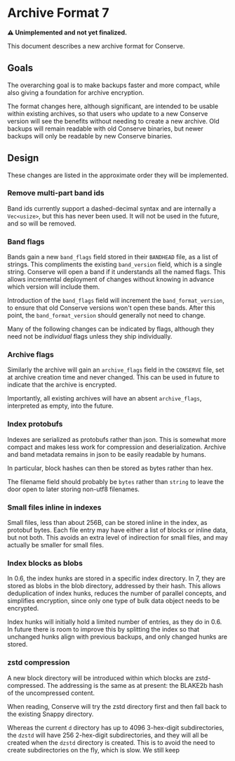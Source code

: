 # Archive Format 7

**⚠️ Unimplemented and not yet finalized.**

This document describes a new archive format for Conserve.

## Goals

The overarching goal is to make backups faster and more compact, while also giving a foundation for archive encryption.

The format changes here, although significant, are intended to be usable within existing archives, so that users who update to a new Conserve version will see the benefits without needing to create a new archive. Old backups will remain readable with old Conserve binaries, but newer backups will only be readable by new Conserve binaries.

## Design

These changes are listed in the approximate order they will be implemented.

### Remove multi-part band ids

Band ids currently support a dashed-decimal syntax and are internally a `Vec<usize>`, but this has never been used. It will not be used in the future, and so will be removed.

### Band flags

Bands gain a new `band_flags` field stored in their `BANDHEAD` file, as a list of strings. This compliments the existing `band_version` field, which is a single string. Conserve will open a band if it understands all the named flags. This allows incremental deployment of changes without knowing in advance which version will include them.

Introduction of the `band_flags` field will increment the `band_format_version`, to ensure that old Conserve versions won't open these bands. After this point, the `band_format_version` should generally not need to change.

Many of the following changes can be indicated by flags, although they need not be _individual_ flags unless they ship individually.

### Archive flags

Similarly the archive will gain an `archive_flags` field in the `CONSERVE` file, set at archive creation time and never changed. This can be used in future to indicate that the archive is encrypted.

Importantly, all existing archives will have an absent `archive_flags`, interpreted as empty, into the future.

### Index protobufs

Indexes are serialized as protobufs rather than json. This is somewhat more compact and makes less work for compression and deserialization. Archive and band metadata remains in json to be easily readable by humans.

In particular, block hashes can then be stored as bytes rather than hex.

The filename field should probably be `bytes` rather than `string` to leave the door open to later storing non-utf8 filenames.

### Small files inline in indexes

Small files, less than about 256B, can be stored inline in the index, as protobuf bytes. Each file entry may have either a list of blocks or inline data, but not both. This avoids an extra level of indirection for small files, and may actually be smaller for small files.

### Index blocks as blobs

In 0.6, the index hunks are stored in a specific index directory. In 7, they are stored as blobs in the blob directory, addressed by their hash. This allows deduplication of index hunks, reduces the number of parallel concepts, and simplifies encryption, since only one type of bulk data object needs to be encrypted.

Index hunks will initially hold a limited number of entries, as they do in 0.6. In future there is room to improve this by splitting the index so that unchanged hunks align with previous backups, and only changed hunks are stored.

### zstd compression

A new block directory will be introduced within which blocks are zstd-compressed. The addressing is the same as at present: the BLAKE2b hash of the uncompressed content.

When reading, Conserve will try the zstd directory first and then fall back to the existing Snappy directory.

Whereas the current `d` directory has up to 4096 3-hex-digit subdirectories, the `dzstd` will have 256 2-hex-digit subdirectories, and they will all be created when the `dzstd` directory is created. This is to avoid the need to create subdirectories on the fly, which is slow. We still keep
